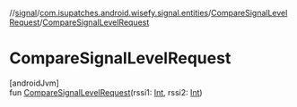 //[signal](../../../index.md)/[com.isupatches.android.wisefy.signal.entities](../index.md)/[CompareSignalLevelRequest](index.md)/[CompareSignalLevelRequest](-compare-signal-level-request.md)

# CompareSignalLevelRequest

[androidJvm]\
fun [CompareSignalLevelRequest](-compare-signal-level-request.md)(rssi1: [Int](https://kotlinlang.org/api/latest/jvm/stdlib/kotlin/-int/index.html), rssi2: [Int](https://kotlinlang.org/api/latest/jvm/stdlib/kotlin/-int/index.html))
